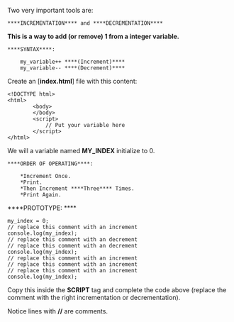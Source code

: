 Two very important tools are: 

	****INCREMENTATION**** and ****DECREMENTATION****


****This is a way to add (or remove) 1 from a integer variable.****

	****SYNTAX****: 

		my_variable++ ****(Increment)****
		my_variable-- ****(Decrement)****


Create an [****index.html****] file with this content:

	<!DOCTYPE html>
	<html>
    		<body>
    		</body>
    		<script>
      			// Put your variable here
    		</script>
	</html>


We will a variable named  ****MY_INDEX**** initialize to 0. 

	****ORDER OF OPERATING****:

		*Increment Once.
		*Print.
		*Then Increment ****Three**** Times.
		*Print Again.


****PROTOTYPE: ****
	
	my_index = 0;
	// replace this comment with an increment
	console.log(my_index);
	// replace this comment with an decrement
	// replace this comment with an decrement
	console.log(my_index);
	// replace this comment with an increment
	// replace this comment with an increment
	// replace this comment with an increment
	console.log(my_index);


Copy this inside the ****SCRIPT**** tag and complete the code above (replace the comment with the right incrementation or decrementation).

Notice lines with ****//**** are comments.

		
